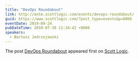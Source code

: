 ```yaml
---
title: "DevOps Roundabout"
link: http://ante.scottlogic.com/events/devops-roundabout/
guid: https://www.scottlogic.com/?post_type=events&p=6066
eventDate: 2019-09-24
pubDateTime: 2019-07-30 11:34:42 +0000
speakers:
  - Bartosz Jedrzejewski
---
```


<p>The post <a rel="nofollow" href="http://ante.scottlogic.com/events/devops-roundabout/">DevOps Roundabout</a> appeared first on <a rel="nofollow" href="http://ante.scottlogic.com">Scott Logic</a>.</p>